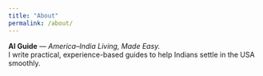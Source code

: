 ```yaml
---
title: "About"
permalink: /about/
---
```


**AI Guide** — *America–India Living, Made Easy.*  
I write practical, experience-based guides to help Indians settle in the USA smoothly.
